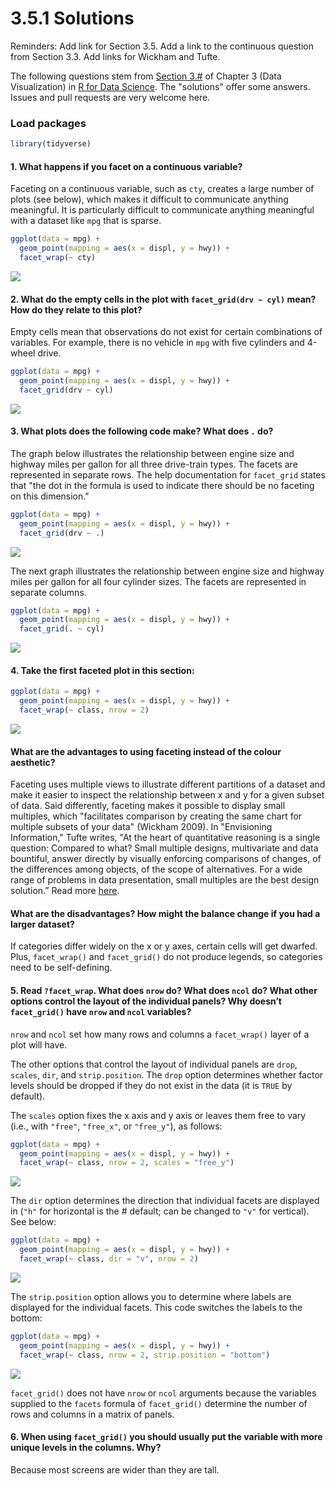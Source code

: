 3.5.1 Solutions
================

Reminders: Add link for Section 3.5. Add a link to the continuous question from Section 3.3. Add links for Wickham and Tufte.

The following questions stem from [Section 3.\#]() of Chapter 3 (Data Visualization) in [R for Data Science](http://r4ds.had.co.nz/). The "solutions" offer some answers. Issues and pull requests are very welcome here.

### Load packages

``` r
library(tidyverse)
```

#### 1. What happens if you facet on a continuous variable?

Faceting on a continuous variable, such as `cty`, creates a large number of plots (see below), which makes it difficult to communicate anything meaningful. It is particularly difficult to communicate anything meaningful with a dataset like `mpg` that is sparse.

``` r
ggplot(data = mpg) + 
  geom_point(mapping = aes(x = displ, y = hwy)) + 
  facet_wrap(~ cty)
```

<img src="3.5.1_files/figure-markdown_github/unnamed-chunk-1-1.png" style="display: block; margin: auto;" />

#### 2. What do the empty cells in the plot with `facet_grid(drv ~ cyl)` mean? How do they relate to this plot?

Empty cells mean that observations do not exist for certain combinations of variables. For example, there is no vehicle in `mpg` with five cylinders and 4-wheel drive.

``` r
ggplot(data = mpg) + 
  geom_point(mapping = aes(x = displ, y = hwy)) + 
  facet_grid(drv ~ cyl)
```

<img src="3.5.1_files/figure-markdown_github/unnamed-chunk-2-1.png" style="display: block; margin: auto;" />

#### 3. What plots does the following code make? What does `.` do?

The graph below illustrates the relationship between engine size and highway miles per gallon for all three drive-train types. The facets are represented in separate rows. The help documentation for `facet_grid` states that "the dot in the formula is used to indicate there should be no faceting on this dimension."

``` r
ggplot(data = mpg) + 
  geom_point(mapping = aes(x = displ, y = hwy)) +
  facet_grid(drv ~ .)
```

<img src="3.5.1_files/figure-markdown_github/unnamed-chunk-3-1.png" style="display: block; margin: auto;" />

The next graph illustrates the relationship between engine size and highway miles per gallon for all four cylinder sizes. The facets are represented in separate columns.

``` r
ggplot(data = mpg) + 
  geom_point(mapping = aes(x = displ, y = hwy)) +
  facet_grid(. ~ cyl)
```

<img src="3.5.1_files/figure-markdown_github/unnamed-chunk-4-1.png" style="display: block; margin: auto;" />

#### 4. Take the first faceted plot in this section:

``` r
ggplot(data = mpg) + 
  geom_point(mapping = aes(x = displ, y = hwy)) + 
  facet_wrap(~ class, nrow = 2)
```

<img src="3.5.1_files/figure-markdown_github/unnamed-chunk-5-1.png" style="display: block; margin: auto;" />

#### What are the advantages to using faceting instead of the colour aesthetic?

Faceting uses multiple views to illustrate different partitions of a dataset and make it easier to inspect the relationship between x and y for a given subset of data. Said differently, faceting makes it possible to display small multiples, which "facilitates comparison by creating the same chart for multiple subsets of your data" (Wickham 2009). In "Envisioning Information," Tufte writes, "At the heart of quantitative reasoning is a single question: Compared to what? Small multiple designs, multivariate and data bountiful, answer directly by visually enforcing comparisons of changes, of the differences among objects, of the scope of alternatives. For a wide range of problems in data presentation, small multiples are the best design solution.” Read more [here](http://sharpsightlabs.com/blog/small-multiples-ggplot/).

#### What are the disadvantages? How might the balance change if you had a larger dataset?

If categories differ widely on the x or y axes, certain cells will get dwarfed. Plus, `facet_wrap()` and `facet_grid()` do not produce legends, so categories need to be self-defining.

#### 5. Read `?facet_wrap`. What does `nrow` do? What does `ncol` do? What other options control the layout of the individual panels? Why doesn’t `facet_grid()` have `nrow` and `ncol` variables?

`nrow` and `ncol` set how many rows and columns a `facet_wrap()` layer of a plot will have.

The other options that control the layout of individual panels are `drop`, `scales`, `dir`, and `strip.position`. The `drop` option determines whether factor levels should be dropped if they do not exist in the data (it is `TRUE` by default).

The `scales` option fixes the x axis and y axis or leaves them free to vary (i.e., with `"free"`, `"free_x"`, or `"free_y"`), as follows:

``` r
ggplot(data = mpg) + 
  geom_point(mapping = aes(x = displ, y = hwy)) + 
  facet_wrap(~ class, nrow = 2, scales = "free_y")
```

<img src="3.5.1_files/figure-markdown_github/unnamed-chunk-6-1.png" style="display: block; margin: auto;" />

The `dir` option determines the direction that individual facets are displayed in (`"h"` for horizontal is the \# default; can be changed to `"v"` for vertical). See below:

``` r
ggplot(data = mpg) + 
  geom_point(mapping = aes(x = displ, y = hwy)) + 
  facet_wrap(~ class, dir = "v", nrow = 2)
```

<img src="3.5.1_files/figure-markdown_github/unnamed-chunk-7-1.png" style="display: block; margin: auto;" />

The `strip.position` option allows you to determine where labels are displayed for the individual facets. This code switches the labels to the bottom:

``` r
ggplot(data = mpg) + 
  geom_point(mapping = aes(x = displ, y = hwy)) + 
  facet_wrap(~ class, nrow = 2, strip.position = "bottom")
```

<img src="3.5.1_files/figure-markdown_github/unnamed-chunk-8-1.png" style="display: block; margin: auto;" />

`facet_grid()` does not have `nrow` or `ncol` arguments because the variables supplied to the `facets` formula of `facet_grid()` determine the number of rows and columns in a matrix of panels.

#### 6. When using `facet_grid()` you should usually put the variable with more unique levels in the columns. Why?

Because most screens are wider than they are tall.

